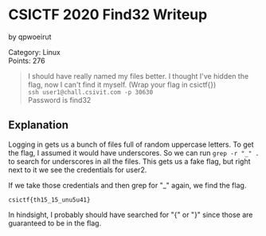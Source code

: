 # CSICTF 2020 Find32 Writeup
by qpwoeirut

Category: Linux<br>
Points: 276

> I should have really named my files better. I thought I've hidden the flag, now I can't find it myself.
> (Wrap your flag in csictf{})<br>
> `ssh user1@chall.csivit.com -p 30630`<br>
> Password is find32

## Explanation
Logging in gets us a bunch of files full of random uppercase letters.
To get the flag, I assumed it would have underscores.
So we can run `grep -r "_" .` to search for underscores in all the files.
This gets us a fake flag, but right next to it we see the credentials for user2.

If we take those credentials and then grep for "_" again, we find the flag.

`csictf{th15_15_unu5u41}`

In hindsight, I probably should have searched for "{" or "}" since those are guaranteed to be in the flag.